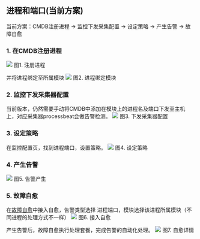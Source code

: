 ## 进程和端口(当前方案)

当前方案：CMDB注册进程 →  监控下发采集配置 → 设定策略  → 产生告警 → 故障自愈

### 1. 在CMDB注册进程
![](../media/15372519110882.jpg)
图1. 注册进程

并将进程绑定至所属模块
![](../media/15372523371422.jpg)
图2. 进程绑定模块

### 2. 监控下发采集器配置
当前版本，仍然需要手动将CMDB中添加在模块上的进程名及端口下发至主机上，对应采集器processbeat会做告警检测。
![](../media/15372520456567.jpg)
图3. 下发采集器配置

### 3. 设定策略
在监控配置页，找到进程端口，设置策略。
![](../media/15372515049194.jpg)
图4. 设定策略

### 4. 产生告警
![](../media/15372522856813.jpg)
图5. 告警产生

### 5. 故障自愈
在[故障自愈](http://docs.bk.tencent.com/product_white_paper/fta/)中接入自愈，告警类型选择 进程端口，模块选择该进程所属模块（不同进程的处理方式不一样）
![](../media/15372514466345.jpg)
图6. 接入自愈

产生告警后，故障自愈执行处理套餐，完成告警的自动化处理。
![](../media/15372532508822.jpg)
图7. 自愈详情
